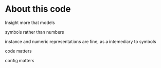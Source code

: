 # About this code

Insight more that models

symbols rather than numbers

instance and numeric representations are fine, as a intemediary to symbols

code matters

config matters
